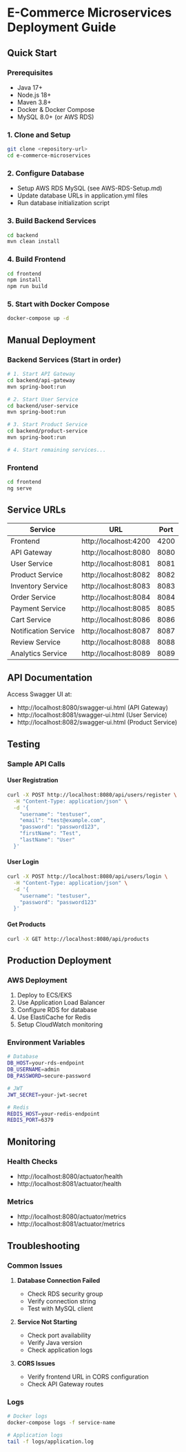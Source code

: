 # E-Commerce Microservices Deployment Guide

## Quick Start

### Prerequisites
- Java 17+
- Node.js 18+
- Maven 3.8+
- Docker & Docker Compose
- MySQL 8.0+ (or AWS RDS)

### 1. Clone and Setup
```bash
git clone <repository-url>
cd e-commerce-microservices
```

### 2. Configure Database
- Setup AWS RDS MySQL (see AWS-RDS-Setup.md)
- Update database URLs in application.yml files
- Run database initialization script

### 3. Build Backend Services
```bash
cd backend
mvn clean install
```

### 4. Build Frontend
```bash
cd frontend
npm install
npm run build
```

### 5. Start with Docker Compose
```bash
docker-compose up -d
```

## Manual Deployment

### Backend Services (Start in order)
```bash
# 1. Start API Gateway
cd backend/api-gateway
mvn spring-boot:run

# 2. Start User Service
cd backend/user-service
mvn spring-boot:run

# 3. Start Product Service
cd backend/product-service
mvn spring-boot:run

# 4. Start remaining services...
```

### Frontend
```bash
cd frontend
ng serve
```

## Service URLs

| Service | URL | Port |
|---------|-----|------|
| Frontend | http://localhost:4200 | 4200 |
| API Gateway | http://localhost:8080 | 8080 |
| User Service | http://localhost:8081 | 8081 |
| Product Service | http://localhost:8082 | 8082 |
| Inventory Service | http://localhost:8083 | 8083 |
| Order Service | http://localhost:8084 | 8084 |
| Payment Service | http://localhost:8085 | 8085 |
| Cart Service | http://localhost:8086 | 8086 |
| Notification Service | http://localhost:8087 | 8087 |
| Review Service | http://localhost:8088 | 8088 |
| Analytics Service | http://localhost:8089 | 8089 |

## API Documentation

Access Swagger UI at:
- http://localhost:8080/swagger-ui.html (API Gateway)
- http://localhost:8081/swagger-ui.html (User Service)
- http://localhost:8082/swagger-ui.html (Product Service)

## Testing

### Sample API Calls

#### User Registration
```bash
curl -X POST http://localhost:8080/api/users/register \
  -H "Content-Type: application/json" \
  -d '{
    "username": "testuser",
    "email": "test@example.com",
    "password": "password123",
    "firstName": "Test",
    "lastName": "User"
  }'
```

#### User Login
```bash
curl -X POST http://localhost:8080/api/users/login \
  -H "Content-Type: application/json" \
  -d '{
    "username": "testuser",
    "password": "password123"
  }'
```

#### Get Products
```bash
curl -X GET http://localhost:8080/api/products
```

## Production Deployment

### AWS Deployment
1. Deploy to ECS/EKS
2. Use Application Load Balancer
3. Configure RDS for database
4. Use ElastiCache for Redis
5. Setup CloudWatch monitoring

### Environment Variables
```bash
# Database
DB_HOST=your-rds-endpoint
DB_USERNAME=admin
DB_PASSWORD=secure-password

# JWT
JWT_SECRET=your-jwt-secret

# Redis
REDIS_HOST=your-redis-endpoint
REDIS_PORT=6379
```

## Monitoring

### Health Checks
- http://localhost:8080/actuator/health
- http://localhost:8081/actuator/health

### Metrics
- http://localhost:8080/actuator/metrics
- http://localhost:8081/actuator/metrics

## Troubleshooting

### Common Issues

1. **Database Connection Failed**
   - Check RDS security group
   - Verify connection string
   - Test with MySQL client

2. **Service Not Starting**
   - Check port availability
   - Verify Java version
   - Check application logs

3. **CORS Issues**
   - Verify frontend URL in CORS configuration
   - Check API Gateway routes

### Logs
```bash
# Docker logs
docker-compose logs -f service-name

# Application logs
tail -f logs/application.log
```